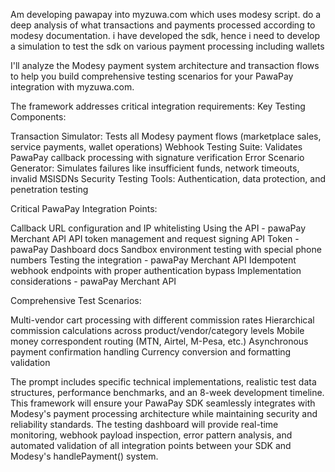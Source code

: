 Am developing pawapay into myzuwa.com which uses modesy script. do a deep analysis of what transactions and payments processed according to modesy documentation. i have developed the sdk, hence i need to develop a simulation to test the sdk on various payment processing including wallets

I'll analyze the Modesy payment system architecture and transaction flows to help you build comprehensive testing scenarios for your PawaPay integration with myzuwa.com.




The framework addresses critical integration requirements:
Key Testing Components:

Transaction Simulator: Tests all Modesy payment flows (marketplace sales, service payments, wallet operations)
Webhook Testing Suite: Validates PawaPay callback processing with signature verification
Error Scenario Generator: Simulates failures like insufficient funds, network timeouts, invalid MSISDNs
Security Testing Tools: Authentication, data protection, and penetration testing

Critical PawaPay Integration Points:

Callback URL configuration and IP whitelisting Using the API - pawaPay Merchant API
API token management and request signing API Token - pawaPay Dashboard docs
Sandbox environment testing with special phone numbers Testing the integration - pawaPay Merchant API
Idempotent webhook endpoints with proper authentication bypass Implementation considerations - pawaPay Merchant API

Comprehensive Test Scenarios:

Multi-vendor cart processing with different commission rates
Hierarchical commission calculations across product/vendor/category levels
Mobile money correspondent routing (MTN, Airtel, M-Pesa, etc.)
Asynchronous payment confirmation handling
Currency conversion and formatting validation

The prompt includes specific technical implementations, realistic test data structures, performance benchmarks, and an 8-week development timeline. This framework will ensure your PawaPay SDK seamlessly integrates with Modesy's payment processing architecture while maintaining security and reliability standards.
The testing dashboard will provide real-time monitoring, webhook payload inspection, error pattern analysis, and automated validation of all integration points between your SDK and Modesy's handlePayment() system.